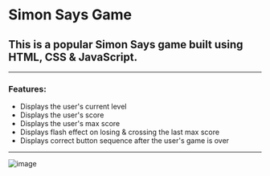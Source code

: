 # Simon Says Game

## This is a popular Simon Says game built using HTML, CSS & JavaScript.
---

### Features:
- Displays the user's current level
- Displays the user's score
- Displays the user's max score
- Displays flash effect on losing & crossing the last max score
- Displays correct button sequence after the user's game is over
---

![image](https://github.com/user-attachments/assets/06ec3a0f-4cc1-4889-b58e-7a11c8e707f1)


